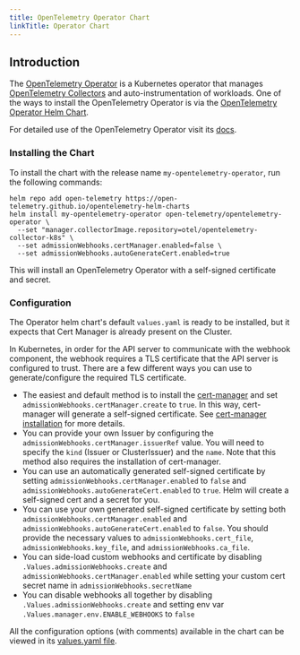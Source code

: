 ```yaml
---
title: OpenTelemetry Operator Chart
linkTitle: Operator Chart
---
```


## Introduction

The [OpenTelemetry Operator](/docs/platforms/kubernetes/operator) is a
Kubernetes operator that manages [OpenTelemetry Collectors](/docs/collector) and
auto-instrumentation of workloads. One of the ways to install the OpenTelemetry
Operator is via the
[OpenTelemetry Operator Helm Chart](https://github.com/open-telemetry/opentelemetry-helm-charts/tree/main/charts/opentelemetry-operator).

For detailed use of the OpenTelemetry Operator visit its
[docs](/docs/platforms/kubernetes/operator).

### Installing the Chart

To install the chart with the release name `my-opentelemetry-operator`, run the
following commands:

```console
helm repo add open-telemetry https://open-telemetry.github.io/opentelemetry-helm-charts
helm install my-opentelemetry-operator open-telemetry/opentelemetry-operator \
  --set "manager.collectorImage.repository=otel/opentelemetry-collector-k8s" \
  --set admissionWebhooks.certManager.enabled=false \
  --set admissionWebhooks.autoGenerateCert.enabled=true
```

This will install an OpenTelemetry Operator with a self-signed certificate and
secret.

### Configuration

The Operator helm chart's default `values.yaml` is ready to be installed, but it
expects that Cert Manager is already present on the Cluster.

In Kubernetes, in order for the API server to communicate with the webhook
component, the webhook requires a TLS certificate that the API server is
configured to trust. There are a few different ways you can use to
generate/configure the required TLS certificate.

- The easiest and default method is to install the
  [cert-manager](https://cert-manager.io/docs/) and set
  `admissionWebhooks.certManager.create` to `true`. In this way, cert-manager
  will generate a self-signed certificate. See
  [cert-manager installation](https://cert-manager.io/docs/installation/kubernetes/)
  for more details.
- You can provide your own Issuer by configuring the
  `admissionWebhooks.certManager.issuerRef` value. You will need to specify the
  `kind` (Issuer or ClusterIssuer) and the `name`. Note that this method also
  requires the installation of cert-manager.
- You can use an automatically generated self-signed certificate by setting
  `admissionWebhooks.certManager.enabled` to `false` and
  `admissionWebhooks.autoGenerateCert.enabled` to `true`. Helm will create a
  self-signed cert and a secret for you.
- You can use your own generated self-signed certificate by setting both
  `admissionWebhooks.certManager.enabled` and
  `admissionWebhooks.autoGenerateCert.enabled` to `false`. You should provide
  the necessary values to `admissionWebhooks.cert_file`,
  `admissionWebhooks.key_file`, and `admissionWebhooks.ca_file`.
- You can side-load custom webhooks and certificate by disabling
  `.Values.admissionWebhooks.create` and `admissionWebhooks.certManager.enabled`
  while setting your custom cert secret name in `admissionWebhooks.secretName`
- You can disable webhooks all together by disabling
  `.Values.admissionWebhooks.create` and setting env var
  `.Values.manager.env.ENABLE_WEBHOOKS` to `false`

All the configuration options (with comments) available in the chart can be
viewed in its
[values.yaml file](https://github.com/open-telemetry/opentelemetry-helm-charts/blob/main/charts/opentelemetry-operator/values.yaml).
